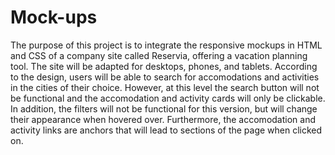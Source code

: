 # Mock-ups
The purpose of this project is to integrate the responsive mockups in HTML and CSS of a company site called Reservia, offering a vacation planning tool. The site will be adapted for desktops, phones, and tablets. According to the design, users will be able to search for accomodations and activities in the cities of their choice. However, at this level the search button will not be functional and the accomodation and activity cards will only be clickable.
In addition, the filters will not be functional for this version, but will change their appearance when hovered over. 
Furthermore, the accomodation and activity links are anchors that will lead to sections of the page when clicked on. 